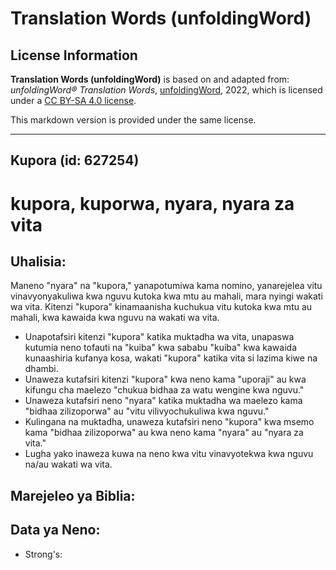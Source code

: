# Translation Words (unfoldingWord)

## License Information

**Translation Words (unfoldingWord)** is based on and adapted from: _unfoldingWord® Translation Words_, [unfoldingWord](https://unfoldingword.org/utw), 2022, which is licensed under a [CC BY-SA 4.0 license](https://creativecommons.org/licenses/by-sa/4.0/legalcode.en).

This markdown version is provided under the same license.



--------------------------------

## Kupora (id: 627254)

kupora, kuporwa, nyara, nyara za vita
=====================================

Uhalisia:
---------

Maneno "nyara" na "kupora," yanapotumiwa kama nomino, yanarejelea vitu vinavyonyakuliwa kwa nguvu kutoka kwa mtu au mahali, mara nyingi wakati wa vita. Kitenzi "kupora" kinamaanisha kuchukua vitu kutoka kwa mtu au mahali, kwa kawaida kwa nguvu na wakati wa vita.

* Unapotafsiri kitenzi "kupora" katika muktadha wa vita, unapaswa kutumia neno tofauti na "kuiba" kwa sababu "kuiba" kwa kawaida kunaashiria kufanya kosa, wakati "kupora" katika vita si lazima kiwe na dhambi.
* Unaweza kutafsiri kitenzi "kupora" kwa neno kama "uporaji" au kwa kifungu cha maelezo "chukua bidhaa za watu wengine kwa nguvu."
* Unaweza kutafsiri neno "nyara" katika muktadha wa maelezo kama "bidhaa zilizoporwa" au "vitu vilivyochukuliwa kwa nguvu."
* Kulingana na muktadha, unaweza kutafsiri neno "kupora" kwa msemo kama "bidhaa zilizoporwa" au kwa neno kama "nyara" au "nyara za vita."
* Lugha yako inaweza kuwa na neno kwa vitu vinavyotekwa kwa nguvu na/au wakati wa vita.

Marejeleo ya Biblia:
--------------------

Data ya Neno:
-------------

* Strong's:


